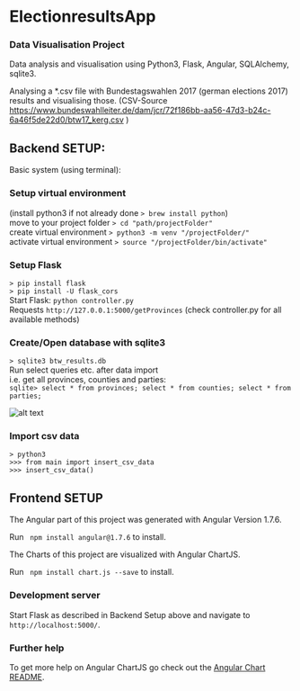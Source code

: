 # ElectionresultsApp
### Data Visualisation Project

Data analysis and visualisation using Python3, Flask, Angular, SQLAlchemy, sqlite3.

Analysing a *.csv file with Bundestagswahlen 2017 (german elections 2017) results and visualising those.
(CSV-Source https://www.bundeswahlleiter.de/dam/jcr/72f186bb-aa56-47d3-b24c-6a46f5de22d0/btw17_kerg.csv )  

## Backend SETUP:

Basic system (using terminal):

### Setup virtual environment  
(install python3 if not already done `> brew install python`)  
move to your project folder `> cd "path/projectFolder"`  
create virtual environment `> python3 -m venv "/projectFolder/"`  
activate virtual environment `> source "/projectFolder/bin/activate"`  

### Setup Flask  
`> pip install flask`  
`> pip install -U flask_cors`  
Start Flask: `python controller.py`  
Requests `http://127.0.0.1:5000/getProvinces` (check controller.py for all available methods)  

### Create/Open database with sqlite3
`> sqlite3 btw_results.db`  
Run select queries etc. after data import  
i.e. get all provinces, counties and parties:  
`sqlite> select * from provinces; select * from counties; select * from parties;`  

![alt text](https://github.com/Cris567/electionresults-app/blob/master/btw17-db_.png)

### Import csv data
`> python3`  
`>>> from main import insert_csv_data`  
`>>> insert_csv_data()`

## Frontend SETUP
The Angular part of this project was generated with Angular Version 1.7.6.

Run ` npm install angular@1.7.6` to install.

The Charts of this project are visualized with Angular ChartJS.

Run ` npm install chart.js --save` to install.

### Development server

Start Flask as described in Backend Setup above and navigate to `http://localhost:5000/`.

### Further help

To get more help on Angular ChartJS go check out the [Angular Chart README](http://jtblin.github.io/angular-chart.js/).
